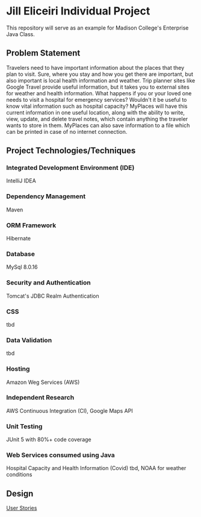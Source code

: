 # Jill Eliceiri Individual Project

This repository will serve as an example for Madison College's Enterprise Java Class.

## Problem Statement
Travelers need to have important information about the places that they plan to visit. 
Sure, where you stay and how you get there are important, but also important is local health information and weather. 
Trip planner sites like Google Travel provide useful information, but it takes you to external sites for weather and health information. 
What happens if you or your loved one needs to visit a hospital for emergency services? Wouldn't it be useful to know vital information such as hospital capacity?
MyPlaces will have this current information in one useful location, along with the ability to write, view, update, and delete travel notes, which contain anything the traveler wants to store in them. MyPlaces can also save information to a file which can be printed in case of no internet connection.  

## Project Technologies/Techniques

### Integrated Development Environment (IDE)
IntelliJ IDEA 

### Dependency Management
Maven

### ORM Framework
Hibernate

### Database
MySql 8.0.16

### Security and Authentication
Tomcat's JDBC Realm Authentication

### CSS
tbd

### Data Validation
tbd

### Hosting
Amazon Weg Services (AWS)

### Independent Research
AWS Continuous Integration (CI),
Google Maps API

### Unit Testing
JUnit 5 with 80%+ code coverage

### Web Services consumed using Java
Hospital Capacity and Health Information (Covid) tbd,
NOAA for weather conditions

## Design
[User Stories](https://github.com/jeliceiri/MyPlacesTracker/blob/main/DesignDocuments/UserStories.md)
